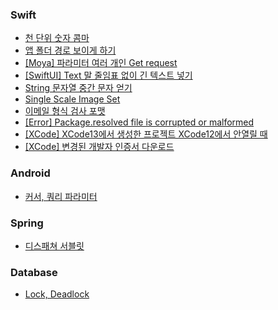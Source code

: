 ### Swift
- [천 단위 숫자 콤마](/Swift/천%20단위%20숫자%20콤마.md)
- [앱 폴더 경로 보이게 하기](/Swift/앱%20폴더%20경로보이게하기.md)
- [[Moya] 파라미터 여러 개인 Get request](/Swift/String%20문자열%20중간%20문자%20얻기.md)
- [[SwiftUI] Text 말 줄임표 없이 긴 텍스트 넣기](/Swift/%5BSwiftUI%5D%20Text%20말줄임표%20없이%20긴%20텍스트%20넣기.md)
- [String 문자열 중간 문자 얻기](/Swift/String%20문자열%20중간%20문자%20얻기.md)
- [Single Scale Image Set](/Swift/single%20image%20set.md)
- [이메일 형식 검사 포맷](/Swift/이메일%20형식%20검사.md)
- [[Error] Package.resolved file is corrupted or malformed](/Swift/%5BError%5D%20Package.resolved%20file%20is%20corrupted%20or%20malformed.md)
- [[XCode] XCode13에서 생성한 프로젝트 XCode12에서 안열릴 때](/Swift/%5BXCode%5D%20XCode13에서%20생성한%20프로젝트%20XCode12에서%20안열릴%20때.md)
- [[XCode] 변경된 개발자 인증서 다운로드](/Swift/%5BXCode%5D%20변경된%20개발자%20인증서%20다운로드.md)

### Android
- [커서, 쿼리 파라미터](/Android/cursor_query_parameter.md)

### Spring
- [디스패쳐 서블릿](/Spring/dispatcher_servlet.md)

### Database
- [Lock, Deadlock](/Database/lock_deadlock.md)
